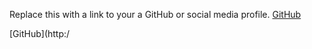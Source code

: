 Replace this with a link to your a GitHub or social media profile.
[GitHub](http://github.com)

[GitHub](http:/
